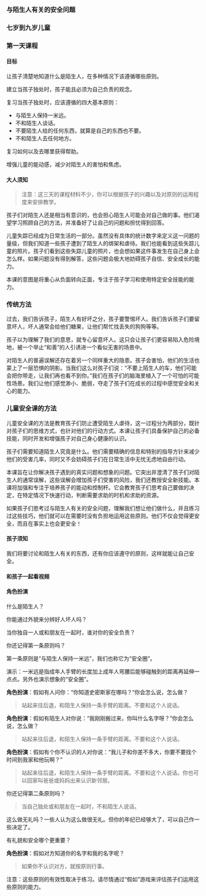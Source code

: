 ### 与陌生人有关的安全问题

### 七岁到九岁儿童

### 第一天课程

#### 目标

让孩子清楚地知道什么是陌生人，在多种情况下该遵循哪些原则。

建立当孩子独处时，孩子能且必须为自己负责的观念。

复习当孩子独处时，应该遵循的四大基本原则：

* 与陌生人保持一米远。
* 不和陌生人谈话。
* 不要陌生人给的任何东西，就算是自己的东西也不要。
* 不和陌生人去任何地方。

复习如何以及去哪里获得帮助。

增强儿童的能动感，减少对陌生人的害怕和焦虑。

#### 大人须知

> 注意：这三天的课程材料不少，你可以根据孩子的兴趣以及对原则的运用程度来安排教学。

孩子们对陌生人还是相当有意识的，也会担心陌生人可能会对自己做的事。他们渴望学习照顾自己的方法，并准备好了让自己的问题和担忧得到回答。

儿童失踪已经成为日常生活的一部分。虽然没有具体的统计数字来定义这一问题的量级，但我们知道一些孩子遭到了陌生人的绑架和虐待。我们也能看到这些失踪儿童的照片。孩子们看到这些失踪儿童的照片，也会想如果这件事发生在自己身上会怎么样。如果问题没有得到解答，这些问题会极大地妨碍孩子自信、安全成长的能力。

本课的意图是将重心从负面转向正面，专注于孩子学习和使用特定安全技能的能力。

### 传统方法

过去，我们告诉孩子，陌生人有好坏之分，孩子要警惕坏人。我们告诉孩子们要留意坏人，坏人通常会给他们糖果，让他们帮忙找丢失的狗狗等等。

孩子以为理解了我们的意思，就专心留意坏人。这只会让孩子们更容易陷入危险境地，被一个举止“和善”的人引诱进一个看似无害的场景中。

对陌生人的普遍误解还存在着另一个同样重大的隐患。孩子会害怕，他们的生活也蒙上了一层恐惧的阴影。当我们这么对孩子们说：“不要上陌生人的车，他们可能会把你带走，让我们再也看不到你。”我们在孩子们的脑海里植入了一个可怕的可能性场景。我们让他们感觉渺小、脆弱，夺走了孩子们在成长的过程中感觉安全和关心的能力。

### 儿童安全课的方法

儿童安全课的方法是教育孩子们防止遭受陌生人虐待，这一过程分为两部分，既针对孩子们的思维方式，也针对他们的行动方式。本课让孩子们具备保护自己的必备技能，同时开发和增强孩子对自己身心健康的认识。

孩子们需要知道陌生人究竟是什么。他们需要精确的信息和特别的指导方针来减少他们的受害几率，同时又不会妨碍孩子们在日常生活中无忧无虑地自由行动。

本课旨在让你解决孩子遇到的真实问题和想象的问题。它突出并澄清了孩子们对陌生人的通常误解，这些误解会增加孩子们受害的风险，我们还教授安全新技能。本课将加强和专注于培养孩子的能动和控制杆。它会教育孩子们思考自己要做的决定，在特定情况下快速行动，判断需要求助的时机和求助的资源。

如果孩子们思考过与陌生人有关的安全问题，理解我们想让他们做什么，并且练习过这些技巧，他们就可以在需要时没有负担地运用这些原则。他们不仅会觉得更安全，而且在事实上也会更安全！

#### 孩子须知

我们将要讨论和陌生人有关的东西，还有你应该遵守的原则，这样就能让自己安全。

#### 和孩子一起看视频

#### 角色扮演

什么是陌生人？

你能通过外貌来分辨好人坏人吗？

当你独自一人或和朋友在一起时，谁对你的安全负责？

你还记得第一条原则吗？

第一条原则是“与陌生人保持一米远”，我们也称它为“安全圈”。

演示：一米远是指成年人手臂的长度加上成年人弯腰后能够碰触到的距离再延伸一点点。另外也演示想象的“安全圈”。

**角色扮演**：假如有人问你：“你知道史密斯家在哪吗？”你会怎么说，怎么做？

> 站起来往后退，和陌生人保持一条手臂的距离。不要和这个人说话。

**角色扮演**：假如有陌生人对你说：“我刚刚搬过来，你叫什么名字呀？”你会怎么说，怎么做？

> 站起来往后退，和陌生人保持一条手臂的距离。不要和这个人说话。

**角色扮演**：假如有个你不认识的人对你说：“我儿子和你差不多大，你要不要找个时间到我家和他玩啊？”

> 站起来往后退，和陌生人保持一条手臂的距离。不要和这个人说话。你也可以回家叫爸爸或妈妈出来认识新邻居。

你还记得第二条原则吗？

> 当自己独处或和朋友在一起时，不和陌生人说话。

这么做无礼吗？一些人认为这么做很无礼。但你的年纪已经够大了，可以自己作一些决定了。

有礼貌和安全哪个更重要？

**角色扮演**：假如对方知道你的名字和我的名字呢？

> 如果你不认识对方，就按原则行事。

注意：这些原则的有效性取决于练习。请尽情通过“假如”游戏来评估孩子们运用这些原则的能力。